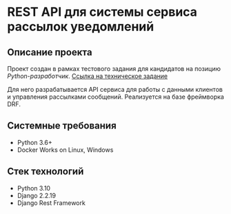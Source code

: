 # REST API для системы сервиса рассылок уведомлений
## Описание проекта
Проект создан в рамках тестового задания для кандидатов на позицию *Python-разработчик*.
[Ссылка на техническое задание](https://www.craft.do/s/n6OVYFVUpq0o6L)

Для него разрабатывается API сервиса для работы с данными клиентов и управления рассылками сообщений. Реализуется на базе фреймворка DRF.
## Системные требования
- Python 3.6+
- Docker
Works on Linux, Windows
## Стек технологий
- Python 3.10
- Django 2.2.19
- Django Rest Framework
